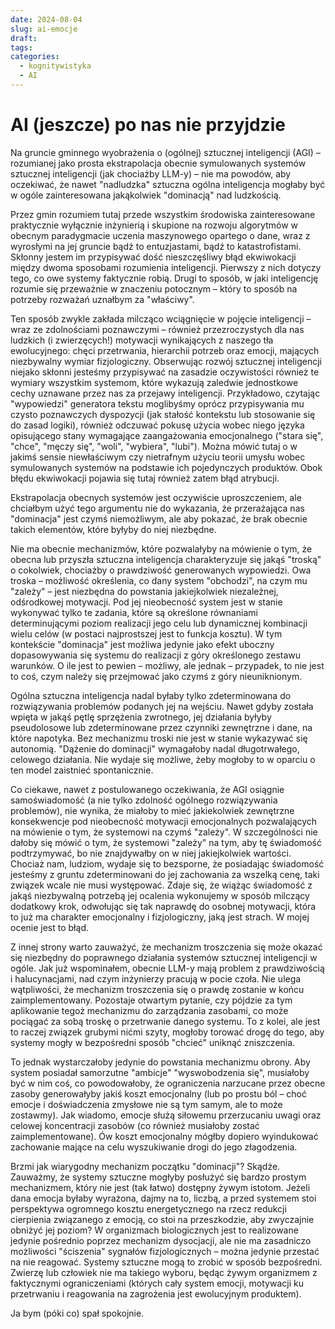 ```yaml
---
date: 2024-08-04
slug: ai-emocje
draft:
tags:
categories:
  - kognitywistyka
  - AI
---
```


# AI (jeszcze) po nas nie przyjdzie

Na gruncie gminnego wyobrażenia o (ogólnej) sztucznej inteligencji (AGI) –
rozumianej jako prosta ekstrapolacja obecnie symulowanych systemów sztucznej
inteligencji (jak chociażby LLM-y) – nie ma powodów, aby oczekiwać, że nawet
"nadludzka" sztuczna ogólna inteligencja mogłaby być w ogóle zainteresowana
jakąkolwiek "dominacją" nad ludzkością.

<!-- more -->

Przez gmin rozumiem tutaj przede wszystkim środowiska zainteresowane praktycznie
wyłącznie inżynierią i skupione na rozwoju algorytmów w obecnym paradygmacie
uczenia maszynowego opartego o dane, wraz z wyrosłymi na jej gruncie bądź to
entuzjastami, bądź to katastrofistami. Skłonny jestem im przypisywać dość
nieszczęśliwy błąd ekwiwokacji między dwoma sposobami rozumienia inteligencji.
Pierwszy z nich dotyczy tego, co owe systemy faktycznie robią. Drugi to sposób,
w jaki inteligencję rozumie się przeważnie w znaczeniu potocznym – który to
sposób na potrzeby rozważań uznałbym za "właściwy".

Ten sposób zwykle zakłada milcząco wciągnięcie w pojęcie inteligencji – wraz ze
zdolnościami poznawczymi – również przezroczystych dla nas ludzkich (i
zwierzęcych!) motywacji wynikających z naszego tła ewolucyjnego: chęci
przetrwania, hierarchii potrzeb oraz emocji, mających niezbywalny wymiar
fizjologiczny. Obserwując rozwój sztucznej inteligencji niejako skłonni jesteśmy
przypisywać na zasadzie oczywistości również te wymiary wszystkim systemom,
które wykazują zaledwie jednostkowe cechy uznawane przez nas za przejawy
inteligencji. Przykładowo, czytając "wypowiedzi" generatora tekstu moglibyśmy
oprócz przypisywania mu czysto poznawczych dyspozycji (jak stałość kontekstu lub
stosowanie się do zasad logiki), również odczuwać pokusę użycia wobec niego
języka opisującego stany wymagające zaangażowania emocjonalnego ("stara się",
"chce", "męczy się", "woli", "wybiera", "lubi"). Można mówić tutaj o w jakimś
sensie niewłaściwym czy nietrafnym użyciu teorii umysłu wobec symulowanych
systemów na podstawie ich pojedynczych produktów. Obok błędu ekwiwokacji pojawia
się tutaj również zatem błąd atrybucji.

Ekstrapolacja obecnych systemów jest oczywiście uproszczeniem, ale chciałbym
użyć tego argumentu nie do wykazania, że przerażająca nas "dominacja" jest czymś
niemożliwym, ale aby pokazać, że brak obecnie takich elementów, które byłyby do
niej niezbędne.

Nie ma obecnie mechanizmów, które pozwalałyby na mówienie o tym, że obecna lub
przyszła sztuczna inteligencja charakteryzuje się jakąś "troską" o cokolwiek,
chociażby o prawdziwość generowanych wypowiedzi. Owa troska – możliwość
określenia, co dany system "obchodzi", na czym mu "zależy" – jest niezbędna do
powstania jakiejkolwiek niezależnej, odśrodkowej motywacji. Pod jej nieobecność
system jest w stanie wykonywać tylko te zadania, które są określone równaniami
determinującymi poziom realizacji jego celu lub dynamicznej kombinacji wielu
celów (w postaci najprostszej jest to funkcja kosztu). W tym kontekście
"dominacja" jest możliwa jedynie jako efekt uboczny dopasowywania się systemu do
realizacji z góry określonego zestawu warunków. O ile jest to pewien – możliwy,
ale jednak – przypadek, to nie jest to coś, czym należy się przejmować jako
czymś z góry nieuniknionym.

Ogólna sztuczna inteligencja nadal byłaby tylko zdeterminowana do rozwiązywania
problemów podanych jej na wejściu. Nawet gdyby została wpięta w jakąś pętlę
sprzężenia zwrotnego, jej działania byłyby pseudolosowe lub zdeterminowane przez
czynniki zewnętrzne i dane, na które napotyka. Bez mechanizmu troski nie jest w
stanie wykazywać się autonomią. "Dążenie do dominacji" wymagałoby nadal
długotrwałego, celowego działania. Nie wydaje się możliwe, żeby mogłoby to w
oparciu o ten model zaistnieć spontanicznie.

Co ciekawe, nawet z postulowanego oczekiwania, że AGI osiągnie samoświadomość (a
nie tylko zdolność ogólnego rozwiązywania problemów), nie wynika, że miałoby to
mieć jakiekolwiek zewnętrzne konsekwencje pod nieobecność motywacji
emocjonalnych pozwalających na mówienie o tym, że systemowi na czymś "zależy". W
szczególności nie dałoby się mówić o tym, że systemowi "zależy" na tym, aby tę
świadomość podtrzymywać, bo nie znajdywałby on w niej jakiejkolwiek wartości.
Chociaż nam, ludziom, wydaje się to bezsporne, że posiadając świadomość jesteśmy
z gruntu zdeterminowani do jej zachowania za wszelką cenę, taki związek wcale
nie musi występować. Zdaje się, że wiążąc świadomość z jakąś niezbywalną
potrzebą jej ocalenia wykonujemy w sposób milczący dodatkowy krok, odwołując się
tak naprawdę do osobnej motywacji, która to już ma charakter emocjonalny i
fizjologiczny, jaką jest strach. W mojej ocenie jest to błąd.

Z innej strony warto zauważyć, że mechanizm troszczenia się może okazać się
niezbędny do poprawnego działania systemów sztucznej inteligencji w ogóle. Jak
już wspominałem, obecnie LLM-y mają problem z prawdziwością i halucynacjami, nad
czym inżynierzy pracują w pocie czoła. Nie ulega wątpliwości, że mechanizm
troszczenia się o prawdę zostanie w końcu zaimplementowany. Pozostaje otwartym
pytanie, czy pójdzie za tym aplikowanie tegoż mechanizmu do zarządzania
zasobami, co może pociągać za sobą troskę o przetrwanie danego systemu. To z
kolei, ale jest to raczej związek grubymi nićmi szyty, mogłoby torować drogę do
tego, aby systemy mogły w bezpośredni sposób "chcieć" uniknąć zniszczenia.

To jednak wystarczałoby jedynie do powstania mechanizmu obrony. Aby system
posiadał samorzutne "ambicje" "wyswobodzenia się", musiałoby być w nim coś, co
powodowałoby, że ograniczenia narzucane przez obecne zasoby generowałyby jakiś
koszt emocjonalny (lub po prostu ból – choć emocje i doświadczenia zmysłowe nie
są tym samym, ale to może zostawmy). Jak wiadomo, emocje służą siłowemu
przerzucaniu uwagi oraz celowej koncentracji zasobów (co również musiałoby
zostać zaimplementowane). Ów koszt emocjonalny mógłby dopiero wyindukować
zachowanie mające na celu wyszukiwanie drogi do jego złagodzenia.

Brzmi jak wiarygodny mechanizm początku "dominacji"? Skądże. Zauważmy, że
systemy sztuczne mogłyby posłużyć się bardzo prostym mechanizmem, który nie jest
(tak łatwo) dostępny żywym istotom. Jeżeli dana emocja byłaby wyrażona, dajmy na
to, liczbą, a przed systemem stoi perspektywa ogromnego kosztu energetycznego na
rzecz redukcji cierpienia związanego z emocją, co stoi na przeszkodzie, aby
zwyczajnie obniżyć jej poziom? W organizmach biologicznych jest to realizowane
jedynie pośrednio poprzez mechanizm dysocjacji, ale nie ma zasadniczo możliwości
"ściszenia" sygnałów fizjologicznych – można jedynie przestać na nie reagować.
Systemy sztuczne mogą to zrobić w sposób bezpośredni. Zwierzę lub człowiek nie
ma takiego wyboru, będąc żywym organizmem z faktycznymi ograniczeniami (których
cały system emocji, motywacji ku przetrwaniu i reagowania na zagrożenia jest
ewolucyjnym produktem).

Ja bym (póki co) spał spokojnie.
